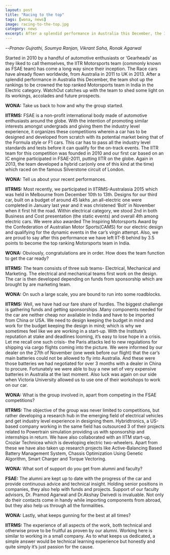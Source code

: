 ```yaml
---
layout: post
title: "Racing to the top"
tags: [wona, news]
image: racing-to-the-top.jpg
category: news
excerpt: After a splendid performance in Australia this December, the IITR Motorsports team (FSAE team) shot up the rankings to be crowned the top ranked Motorsports team in India in the Electric category. WatchOut catches up with the team to shed some light on its workings, accolades and future prospects.
---
```

--*Pranav Gujrathi, Soumya Ranjan, Vikrant Saha, Ronak Agarwal*


Started in 2010 by a handful of automotive enthusiasts or ‘Gearheads’ as they liked to call themselves, the IITR Motorsports team (commonly known as FSAE team) has come a long way since their inception. The Race cars have already flown worldwide, from Australia in 2011 to UK in 2013. After a splendid performance in Australia this December, the team shot up the rankings to be crowned the top ranked Motorsports team in India in the Electric category. WatchOut catches up with the team to shed some light on its workings, accolades and future prospects.

**WONA:** Take us back to how and why the group started.

**IITRMS:** FSAE is a non-profit international body made of automotive enthusiasts around the globe. With the intention of promoting similar interests amongst undergrads and giving them the industry level experience, it organizes these competitions wherein a car has to be designed and developed from scratch with its potential market being that of the Formula style or F1 cars. This car has to pass all the industry level standards and tests before it can qualify for the on-track events. The IITR team for this competition was founded in 2010 and our first car based on an IC engine participated in FSAE-2011, putting IITR on the globe. Again in 2013, the team developed a hybrid car(only one of this kind at the time) which raced on the famous Silverstone circuit of London.

**WONA:** Tell us about your recent performances.

**IITRMS:** Most recently, we participated in IITRMS-Australasia 2015 which was held in Melbourne from December 10th to 13th. Designs for our third car, built on a budget of around 45 lakhs ,an all-electric one were completed in January last year and it was christened ‘Bolt’ in November when it first hit the road. Within electrical category, we stood 2nd in both Business and Cost presentation (the static events) and overall 4th among electric cars. We were also awarded The Inspiring Motorsports Award by the Confederation of Australian Motor Sports(CAMS) for our electric design and qualifying for the dynamic events in the car’s virgin attempt. Also, we are proud to say after this performance we have left IIT-B behind by 3.5 points to become the top ranking Motorsports team in India.

**WONA:** Obviously, congratulations are in order. How does the team function to get the car ready?

**IITRMS:** The team consists of three sub teams- Electrical, Mechanical and Marketing. The electrical and mechanical teams first work on the design. The car is then developed depending on funds from sponsorship which are brought by are marketing team.

**WONA:** On such a large scale, you are bound to run into some roadblocks.

**IITRMS:** Well, we have had our fare share of hurdles. The biggest challenge is gathering funds and getting sponsorships .Many components needed for the car are neither cheap nor available in India and have to be imported from China or USA.  We need to design keeping the budget in mind and work for the budget keeping the design in mind; which is why we sometimes feel like we are working in a start-up. With the Institute’s reputation at stake and deadlines looming, it’s easy to lose hope in a crisis. Let me recall one such crisis- the Paris attacks led to new regulations for shipping via cargo flights coming into the picture. We were informed by our dealer on the 27th of November (one week before our flight) that the car’s main batteries could not be allowed to fly into Australia. And these were those batteries we had negotiated for over 3 months with a dealer in China to procure. Fortunately we were able to buy a new set of very expensive batteries in Australia at the last moment. Also luck was again on our side when Victoria University allowed us to use one of their workshops to work on our car. 

**WONA:** What is the group involved in, apart from competing in the FSAE competitions?

**IITRMS:** The objective of the group was never limited to competitions, but rather developing a research hub in the emerging field of electrical vehicles and get industry level experience in designing them. Hybridtronics, a US-based company working in the same field has outsourced 3 of their projects related to Powertrain simulation providing us with sponsorship and internships in return. We have also collaborated with an IITM start-up, Croziar Technicea which is developing electric two-wheelers. Apart from these we have also taken up research projects like Active-Balancing Based Battery Management System, Chassis Optimization Using Genetic Algorithm, Smart Charger and Torque Vectoring.

**WONA:** What sort of support do you get from alumni and faculty?

**FSAE:** The alumni are kept up to date with the progress of the car and provide continuous advice and technical insight. Holding senior positions in companies, they also help with funds and projects. Support of our faculty advisors, Dr. Pramod Agarwal and Dr.Akshay Dwivedi is invaluable. Not only do their contacts come in handy while importing components from abroad, but they also help us through all the formalities.

**WONA:** Lastly, what keeps gunning for the best at all times?

**IITRMS:** The experience of all aspects of the work, both technical and otherwise prove to be fruitful as proven by our alumni. Working here is similar to working in a small company. As to what keeps us dedicated, a simple answer would be technical learning experience but honestly and quite simply it’s just passion for the cause. 
